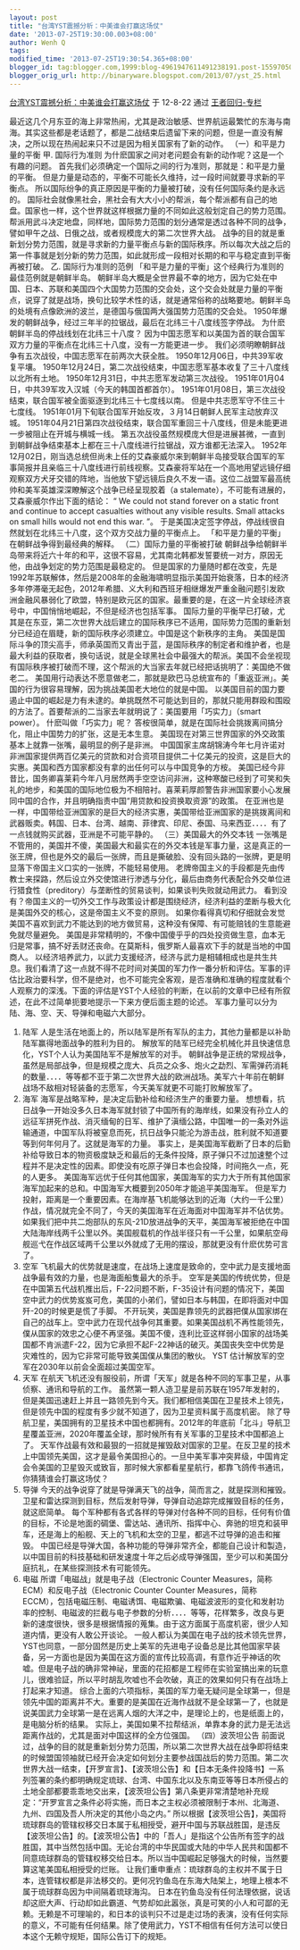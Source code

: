 ```yaml
---
layout: post
title: "台湾YST震撼分析：中美谁会打赢这场仗"
date: '2013-07-25T19:30:00.003+08:00'
author: Wenh Q
tags:
modified_time: '2013-07-25T19:30:54.365+08:00'
blogger_id: tag:blogger.com,1999:blog-4961947611491238191.post-1559705038579973080
blogger_orig_url: http://binaryware.blogspot.com/2013/07/yst_25.html
---
```

[
台湾YST震撼分析：中美谁会打赢这场仗](http://blog.china.com//u/060604/863/201208/10066574.html)
于 12-8-22 通过 [王者回归-专栏](http://blog.china.com/u/060604/863/)

最近这几个月东亚的海上非常热闹，尤其是政治敏感、世界航运最繁忙的东海与南海。其实这些都是老话题了，都是二战结束后遗留下来的问题，但是一直没有解决，之所以现在热闹起来只不过是因为相关国家有了新的动作。
（一）和平是力量的平衡
甲. 国际行为准则
为什麽国家之间对老问题会有新的动作呢？这是一个有趣的问题。
首先我们必须确定一个国际之间的行为准则，那就是：和平是力量的平衡。
但是力量是动态的，平衡不可能长久维持，过一段时间就要寻求新的平衡点。
所以国际纷争的真正原因是平衡的力量被打破，没有任何国际条约是永远的。
国际社会就像黑社会，黑社会有大大小小的帮派，每个帮派都有自己的地盘。国家也一样，这个世界就这样根据力量的不同如此这般划定自己的势力范围。帮派用武斗决定地盘，同样地，国际势力范围的划分通常是透过各种不同的战争，譬如甲午之战、日俄之战，或者规模庞大的第二次世界大战。
战争的目的就是重新划分势力范围，就是寻求新的力量平衡点与新的国际秩序。所以每次大战之后的第一件事就是划分新的势力范围，如此就形成一段相对长期的和平与稳定直到平衡再被打破。
乙. 国际行为准则的范例
「和平是力量的平衡」这个经典行为准则的最佳范例就是朝鲜半岛。
朝鲜半岛大概是全世界最不幸的地方，因为它处在中国、日本、苏联和美国四个大国势力范围的交会处，这个交会处就是力量的平衡点，说穿了就是战场，换句比较学术性的话，就是通常俗称的战略要地。朝鲜半岛的处境有点像欧洲的波兰，是德国与俄国两大强国势力范围的交会处。
1950年爆发的朝鲜战争，经过三年半的拉锯战，最后在北纬三十八度线签字停战。
为什麽朝鲜半岛的停战线划在北纬三十八度？
因为中国志愿军和以美国为首的联合国军双方力量的平衡点在北纬三十八度，没有一方能更进一步。
我们必须明瞭朝鲜战争有五次战役，中国志愿军在前两次大获全胜。
1950年12月06日，中共39军收复平壤。
1950年12月24日，第二次战役结束，中国志愿军基本收复了三十八度线以北所有土地。
1950年12月31日，中共志愿军发动第三次战役。
1951年01月04日，中共39军攻入汉城（今天的韩国首都首尔）。
1951年01月08日，第三次战役结束，联合国军被全面驱逐到北纬三十七度线以南。
但是中共志愿军守不住三十七度线。
1951年01月下旬联合国军开始反攻，３月14日朝鲜人民军主动放弃汉城。
1951年04月21日第四次战役结束，联合国军重回三十八度线，但是未能更进一步被阻止在开城与横城一线。
第五次战役虽然规模庞大但是进展甚微，一直到到朝鲜战争结束基本上都在三十八度线进行拉锯战，双方谁都无法深入。
1952年12月02日，刚当选总统但尚未上任的艾森豪威尔来到朝鲜半岛接受联合国军的军事简报并且亲临三十八度线进行前线视察。艾森豪将军站在一个高地用望远镜仔细观察双方犬牙交错的阵地，当他放下望远镜后良久不发一语。这位二战盟军最高统帅和美军英雄深深瞭解这个战争已经呈现胶着（a
stalemate），不可能有进展的，艾森豪威尔作出下面的结论：
“ We could not stand forever on a static front and continue to accept
casualties without any visible results. Small attacks on small hills
would not end this war. ”。
于是美国决定签字停战，停战线很自然就划在北纬三十八度，这个双方交战力量的平衡点上。
「和平是力量的平衡」在朝鲜战争得到最经典的解释。
（二）国际力量的平衡被打破
朝鲜战争给朝鲜半岛带来将近六十年的和平，这很不容易，尤其南北韩都发誓要统一对方，原因无他，由战争划定的势力范围是最稳定的。
但是国家的力量随时都在改变，先是1992年苏联解体，然后是2008年的金融海啸明显指示美国开始衰落，日本的经济多年停滞毫无起色，2012年希腊、义大利和西班牙相继爆发严重金融问题引发欧洲金融风暴弱化了欧盟，特别是欧元区的国家。最重要的是，在这一片全球经济哀号中，中国悄悄地崛起，不但是经济也包括军事。
国际力量的平衡早已打破，尤其是在东亚，第二次世界大战后建立的国际秩序已不适用，国际势力范围的重新划分已经迫在眉睫，新的国际秩序必须建立。中国是这个新秩序的主角。
美国是国际斗争的顶尖高手，师承英国而又青出于蓝，是国际秩序的制定者和维护者，也是最大利益的获取者，换句话说，就是全球黑社会中最强大的帮派。美国不会坐视现有国际秩序被打破而不理，这个帮派的大当家去年就已经把话挑明了：美国绝不做老二。
美国用行动表达不愿意做老二，那就是欧巴马总统宣布的「重返亚洲」。美国的行为很容易理解，因为挑战美国老大地位的就是中国。
以美国目前的国力要遏止中国的崛起是力有未逮的。单挑既然不可能达到目的，那就只能用群殴和围殴的方法了。首要帮派的二当家去年就明说了：美国要用「巧实力」（smart
power）。
什麽叫做「巧实力」呢？
答桉很简单，就是在国际社会挑拨离间搞分化，阻止中国势力的扩张，这是无本生意。
美国现在对第三世界国家的外交政策基本上就靠一张嘴，最明显的例子是非洲。
中国国家主席胡锦涛今年七月许诺对非洲国家提供两百亿美元的贷款和对合资项目提供二十亿美元的投资，这是巨大的实惠。美国和西方国家都没有拿的出任何可以与中国竞争的方桉。
美国已经今非昔比，国务卿喜莱莉今年八月居然两手空空访问非洲，这种寒酸已经到了可笑和失礼的地步，和美国的国际地位极为不相陪衬。喜莱莉厚颜警告非洲国家要小心发展同中国的合作，并且明确指责中国“用贷款和投资换取资源”的政策。
在亚洲也是一样，中国带给亚洲国家的是巨大的经济实惠，美国带给亚洲国家的是挑拨离间和武器贩卖。韩国、日本、台湾、越南、菲律宾、印尼、泰国、马来西亚．．．．有了一点钱就购买武器，亚洲是不可能平静的。
（三）美国最大的外交本钱
一张嘴是不管用的，美国并不傻，美国最大和最实在的外交本钱是军事力量，这是真正的一张王牌，但也是外交的最后一张牌，而且是撕破脸、没有回头路的一张牌，更是明显落下帝国主义口实的一张牌，不能轻易使用。
老牌帝国主义的手段都是先由传教士来探路，然后设立外交使馆进行渗透与分化，最后由商务代表配合外交单位进行猎食性（preditory）与垄断性的贸易谈判，如果谈判失败就动用武力。
看到没有？帝国主义的一切外交工作与政策设计都是围绕经济，经济利益的垄断与极大化是美国外交的核心，这是帝国主义不变的原则。
如果你看得真切和仔细就会发觉美国不喜欢到武力不能达到的地方做贸易，这种没有保障、有可能赔钱的生意能避免就尽量避免。
美国是非常精明的，不像中国傻乎乎的四处投资做生意，血本无归是常事，搞不好丢财还丧命。在莫斯科，俄罗斯人最喜欢下手的就是当地的中国商人。
以经济培养武力，以武力支援经济，经济与武力是相辅相成也是共生共息。我们看清了这一点就不得不花时间对美国的军力作一番分析和评估。军事的评估比政治要科学，但不是绝对，也不可能完全客观，是否准确和准确的程度就看个人观察力的深浅。下面的评估是YST个人经验的判断，在以前的文章中已经有所叙述，在此不过简单扼要地提示一下来方便后面主题的论述。
军事力量可以分为陆、海、空、天、导弹和电磁六大部分。
1. 陆军
人是生活在地面上的，所以陆军是所有军队的主力，其他力量都是以补助陆军赢得地面战争的胜利为目的。
解放军的陆军已经完全机械化并且快速信息化，YST个人认为美国陆军不是解放军的对手。
朝鲜战争是正统的常规战争，虽然是局部战争，但是规模之庞大、兵员之众多、炮火之勐烈、军需弹药消耗的数量．．．．等等都不亚于第二次世界大战的欧洲战场。美军六十年前在朝鲜战场不敌相对轻装备的志愿军，今天美军就更不可能打败解放军了。
2. 海军
海军是战略军种，是决定后勤补给和经济生产的重要力量。
想想看，抗日战争一开始没多久日本海军就封锁了中国所有的海岸线，如果没有孙立人的远征军拼死作战、消灭缅甸的日军、维护了滇缅公路，中国唯一的一条对外运输通道，中国军队将被窒息而死，抗日战争只能沦为游击战，胜利就不知道要等到何年何月了。这就是海军的力量。
事实上，是美国海军截断了日本的后勤补给导致日本的物资极度缺乏和最后的无条件投降，原子弹只不过加速整个过程并不是决定性的因素。即使没有吃原子弹日本也会投降，时间拖久一点，死的人更多。
美国海军远优于任何其他国家，美国海军的实力大于所有其他国家海军加起来的总和。中国海军大概要到2050年才能追平美国海军。
但是军力投射，距离是一个重要因素。在海岸基飞机能够达到的近海（大约一千公里）作战，情况就完全不同了，今天的美国海军在近海面对中国海军并不佔优势。
如果我们把中共二炮部队的东风-21D放进战争的天平，美国海军被拒绝在中国大陆海岸线两千公里以外。美国舰载机的作战半径只有一千公里，如果航空母舰巡弋在作战区域两千公里以外就成了无用的摆设，那就更没有什麽优势可言了。
3. 空军
飞机最大的优势就是速度，在战场上速度是致命的，空中武力是支援地面战争最有效的力量，也是海面船隻最大的杀手。
空军是美国的传统优势，但是在中国第五代战机推出后，F-22问题不断，F-35设计有问题的情况下，美国空中武力的优势岌岌可危，美国的小弟们，譬如日本与韩国，在即将面对中国歼-20的时候更是慌了手脚。
不开玩笑，美国是靠领先的武器把僕从国家绑在自己的战车上。空中武力在现代战争何其重要。如果美国战机不再性能领先，僕从国家的效忠之心便不再坚强。美国不傻，连利比亚这样弱小国家的战场美国都不肯派遣F-22，因为它承担不起F-22神话的破灭。美国丧失空中优势是灾难性的，因为它非常可能导致美国僕从集团的散伙。
YST 估计解放军的空军在2030年以前会全面超过美国空军。
4. 天军
在航天飞机还没有服役前，所谓「天军」就是各种不同的军事卫星，从事侦察、通讯和导航的工作。
虽然第一颗人造卫星是前苏联在1957年发射的，但是美国迅速赶上并且一路领先到今天。我们都相信美国在卫星技术上领先，但是领先中国的程度有多少就不知道了，因为卫星资料属于高度机密。
除了导航卫星，美国拥有的卫星技术中国也都拥有。2012年的年底前「北斗」导航卫星覆盖亚洲，2020年覆盖全球，那时候所有有关军事的卫星技术中国都追上了。
天军作战最有效和最狠的一招就是摧毁敌对国家的卫星。在反卫星的技术上中国领先美国，这才是最令美国担心的。一旦中美军事冲突昇级，中国肯定会令美国的卫星毁灭或致盲，那时候大家都看星星航行，都靠飞鸽传书通讯，你猜猜谁会打赢这场仗？
5. 导弹
今天的战争说穿了就是导弹满天飞的战争，简而言之，就是探测和摧毁。卫星和雷达探测到目标，然后发射导弹，导弹自动追踪完成摧毁目标的任务，就这麽简单。
每个军种都有各式各样的导弹对付各种不同的目标，任何有价值的目标，不论是地面的碉堡、雷达站、通讯所、指挥中心、奔驰的坦克和装甲车，还是海上的船舰、天上的飞机和太空的卫星，都逃不过导弹的追击和摧毁。
中国已经是导弹大国，各种功能的导弹非常齐全，都能自己设计和製造，以中国目前的科技基础和研发速度十年之后必成导弹强国，至少可以和美国分庭抗礼，在某些探测技术有可能领先。
6. 电磁
所谓「电磁战」就是电子战（Electronic Counter
Measures，简称ECM）和反电子战（Electronic Counter Counter
Measures，简称ECCM），包括电磁压制、电磁诱饵、电磁欺骗、电磁波波形的变化和发射功率的控制、电磁波的拦截与电子参数的分析．．．．等等，花样繁多，改良与更新的速度很快，很多是根据情报的蒐集。由于这方面属于高度机密，很少人知道内情，更没有人敢公开谈论。
一般人都认为美国在电子战的技术领先世界，YST也同意，一部分固然是历史上美军的先进电子设备总是比其他国家早装备，另一方面也是因为美国在这方面的宣传比较高调，有意作近乎神话的吹嘘。但是电子战的确非常神祕，里面的花招都是工程师在实验室搞出来的玩意儿，很难验証，所以平时胡乱吹嘘也不会吹破，真正的效果如何只有在战场上打起来才知道。
综合上面的六项指标，美国的军力毫无疑问是全球第一，但是领先中国的距离并不大。重要的是美国在近海作战就不是全球第一了，也就是说美国武力全球第一是在远离人烟的大洋之中，是理论上的，也是纸面上的，是电脑分析的结果。
实际上，美国如果不拉帮结派，单靠本身的武力是无法远距离作战的，尤其是面对中国这样的全方位强国。
（四）波茨坦公告
前面说过，战争的目的就是重新划分势力范围，所以第二次世界大战在战争即将结束的时候盟国领袖就已经开会决定如何划分主要参战国战后的势力范围。第二次世界大战一结束，【开罗宣言】、【波茨坦公告】和【日本无条件投降书】一系列签署的条约都明确规定琉球、台湾、中国东北以及东南亚等等日本所侵占的土地全部都要乖乖地交出来，【波茨坦公告】第八条更非常清楚地补充规定：“开罗宣言之条件必将实施，而日本之主权必须被限制于本州、北海道、九州、四国及吾人所决定的其他小岛之内。”
所以根据【波茨坦公告】，美国将琉球群岛的管辖权移交日本属于私相授受，避开中国与苏联战胜国，是违反【波茨坦公告】的。【波茨坦公告】中的「吾人」是指这个公告所有签字的战胜国，其中当然包括中国。无论台湾的中华民国或大陆的中华人民共和国都不同意琉球群岛的管辖权移交给日本。所以当中国崛起足够强大的时候，当然要算这笔美国私相授受的烂账。
让我们重申重点：琉球群岛的主权并不属于日本，连管辖权都是非法移交的。更何况钓鱼岛在东海大陆架上，地理上根本不属于琉球群岛因为中间隔着琉球海沟。
日本在钓鱼岛没有任何法理依据，说话却这麽大声、行动却如此霸道、气势却如此嚣张，真是可笑的小人和可鄙的无赖。无赖是不可理喻的，和日本的谈判只不过是走过场的表演，没有任何实际的意义，不可能有任何结果。除了使用武力，YST不相信有任何方法可以使日本这个无赖守规矩，国际公告订下的规矩。
